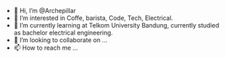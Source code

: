 - 👋 Hi, I’m @Archepillar
- 👀 I’m interested in Coffe, barista, Code, Tech, Electrical.
- 🌱 I’m currently learning at Telkom University Bandung, currently studied as bachelor electrical engineering. 
- 💞️ I’m looking to collaborate on ...
- 📫 How to reach me ...

<!---
Archepillar/Archepillar is a ✨ special ✨ repository because its `README.md` (this file) appears on your GitHub profile.
You can click the Preview link to take a look at your changes.
--->
